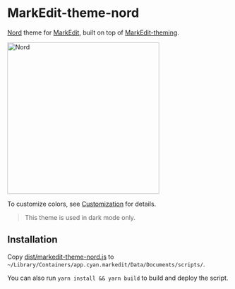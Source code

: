 # MarkEdit-theme-nord

[Nord](https://www.nordtheme.com/) theme for [MarkEdit](https://github.com/MarkEdit-app/MarkEdit), built on top of [MarkEdit-theming](https://github.com/MarkEdit-app/MarkEdit-theming).

<img width="344" title="Nord" src="https://github.com/user-attachments/assets/838ca6f1-27d9-4e63-a601-46453bdb23e6" />

To customize colors, see [Customization](https://github.com/MarkEdit-app/MarkEdit-theming/wiki#customization) for details.

> This theme is used in dark mode only.

## Installation

Copy [dist/markedit-theme-nord.js](dist/markedit-theme-nord.js) to `~/Library/Containers/app.cyan.markedit/Data/Documents/scripts/`.

You can also run `yarn install && yarn build` to build and deploy the script.
